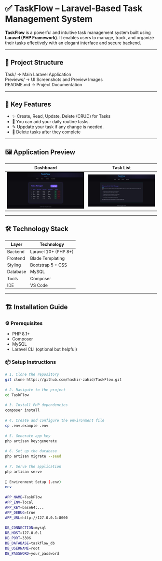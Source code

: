 # ✅ TaskFlow – Laravel-Based Task Management System

**TaskFlow** is a powerful and intuitive task management system built using **Laravel (PHP Framework)**. It enables users to manage, track, and organize their tasks effectively with an elegant interface and secure backend.

---

## 📁 Project Structure

Task/ → Main Laravel Application  
Previews/ → UI Screenshots and Preview Images  
README.md → Project Documentation  

---

## 🚀 Key Features

- ✨ Create, Read, Update, Delete (CRUD) for Tasks
- 📝 You can add your daily routine tasks.
- ✎ Uppdate your task if any change is needed.
- 🚮 Delete tasks after they complete

---

## 🖼️ Application Preview

| Dashboard     | Task List     |
|---------------|---------------|
| ![My Tasks](Previews/Tasks.jpg) | ![Home](Previews/Home.jpg) |


---

## 🛠️ Technology Stack

| Layer     | Technology           |
|-----------|----------------------|
| Backend   | Laravel 10+ (PHP 8+) |
| Frontend  | Blade Templating     |
| Styling   | Bootstrap 5 + CSS    |
| Database  | MySQL                |
| Tools     | Composer             |
| IDE       | VS Code              |

---

## 🏗️ Installation Guide

### ⚙️ Prerequisites

- PHP 8.1+
- Composer
- MySQL
- Laravel CLI (optional but helpful)

### 📦 Setup Instructions

```bash
# 1. Clone the repository
git clone https://github.com/hashir-zahid/TaskFlow.git

# 2. Navigate to the project
cd TaskFlow

# 3. Install PHP dependencies
composer install

# 4. Create and configure the environment file
cp .env.example .env

# 5. Generate app key
php artisan key:generate

# 6. Set up the database
php artisan migrate --seed

# 7. Serve the application
php artisan serve

🔐 Environment Setup (.env)
env

APP_NAME=TaskFlow
APP_ENV=local
APP_KEY=base64:...
APP_DEBUG=true
APP_URL=http://127.0.0.1:8000

DB_CONNECTION=mysql
DB_HOST=127.0.0.1
DB_PORT=3306
DB_DATABASE=taskflow_db
DB_USERNAME=root
DB_PASSWORD=your_password